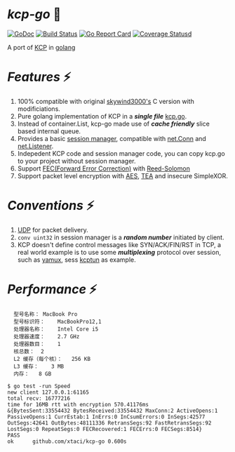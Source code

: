 # ***kcp-go*** :signal_strength:
[![GoDoc][1]][2] [![Build Status][3]][4] [![Go Report Card][5]][6] [![Coverage Statusd][7]][8]

[1]: https://godoc.org/github.com/xtaci/kcp-go?status.svg
[2]: https://godoc.org/github.com/xtaci/kcp-go
[3]: https://travis-ci.org/xtaci/kcp-go.svg?branch=master
[4]: https://travis-ci.org/xtaci/kcp-go
[5]: https://goreportcard.com/badge/xtaci/kcp-go
[6]: https://goreportcard.com/report/xtaci/kcp-go
[7]: https://coveralls.io/repos/github/xtaci/kcp-go/badge.svg?branch=master
[8]: https://coveralls.io/github/xtaci/kcp-go?branch=master

A port of [KCP](https://github.com/skywind3000/kcp) in [golang](https://golang.org/) 

# ***Features*** :zap:
1. 100% compatible with original [skywind3000's](https://github.com/skywind3000) C version with modificiations.
2. Pure golang implementation of KCP in a ***single file***  [kcp.go](https://github.com/xtaci/kcp-go/blob/master/kcp.go).
2. Instead of container.List, kcp-go made use of ***cache friendly*** slice based internal queue.
3. Provides a basic [session manager](https://github.com/xtaci/kcp-go/blob/master/sess.go), compatible with [net.Conn](https://golang.org/pkg/net/#Conn) and [net.Listener](https://golang.org/pkg/net/#Listener).
4. Indepedent KCP code and session manager code, you can copy kcp.go to your project without session manager.
5. Support [FEC(Forward Error Correction)](https://en.wikipedia.org/wiki/Forward_error_correction) with [Reed-Solomon](https://en.wikipedia.org/wiki/Reed%E2%80%93Solomon_error_correction)
6. Support packet level encryption with [AES](https://en.wikipedia.org/wiki/Advanced_Encryption_Standard), [TEA](https://en.wikipedia.org/wiki/Tiny_Encryption_Algorithm) and insecure SimpleXOR.

# ***Conventions*** :zap:
1. [UDP](https://en.wikipedia.org/wiki/User_Datagram_Protocol)  for packet delivery.
2. ```conv uint32``` in session manager is a ***random number*** initiated by client.
3. KCP doesn't define control messages like SYN/ACK/FIN/RST in TCP, a real world example is to use some ***multiplexing*** protocol over session, such as [yamux](https://github.com/hashicorp/yamux), sess [kcptun](https://github.com/xtaci/kcptun) as example.

# ***Performance*** :zap:
```
  型号名称：	MacBook Pro
  型号标识符：	MacBookPro12,1
  处理器名称：	Intel Core i5
  处理器速度：	2.7 GHz
  处理器数目：	1
  核总数：	2
  L2 缓存（每个核）：	256 KB
  L3 缓存：	3 MB
  内存：	8 GB
```
```
$ go test -run Speed
new client 127.0.0.1:61165
total recv: 16777216
time for 16MB rtt with encryption 570.41176ms
&{BytesSent:33554432 BytesReceived:33554432 MaxConn:2 ActiveOpens:1 PassiveOpens:1 CurrEstab:1 InErrs:0 InCsumErrors:0 InSegs:42577 OutSegs:42641 OutBytes:48111336 RetransSegs:92 FastRetransSegs:92 LostSegs:0 RepeatSegs:0 FECRecovered:1 FECErrs:0 FECSegs:8514}
PASS
ok  	github.com/xtaci/kcp-go	0.600s
```
